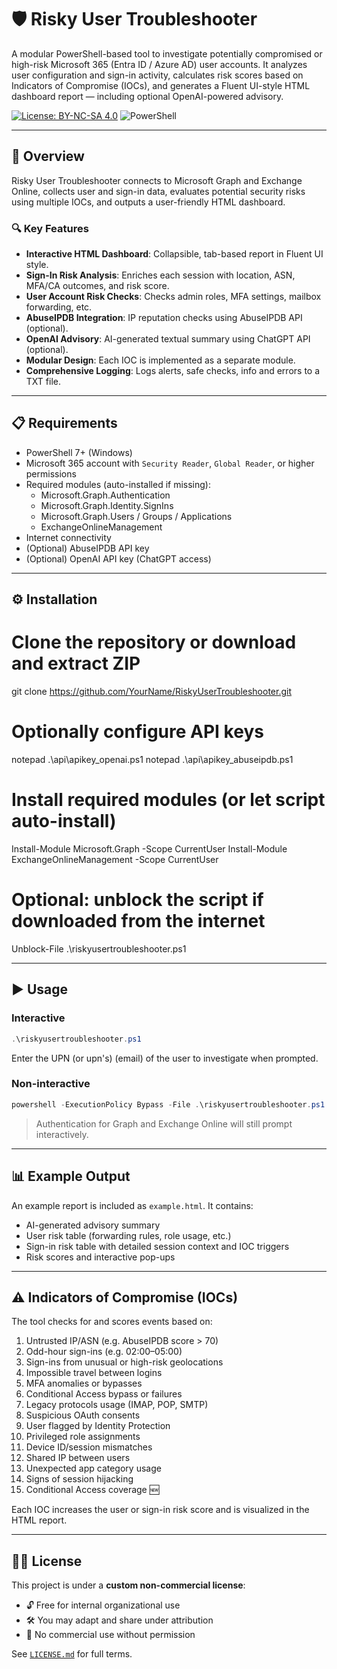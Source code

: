 # 🛡️ Risky User Troubleshooter

A modular PowerShell-based tool to investigate potentially compromised or high-risk Microsoft 365 (Entra ID / Azure AD) user accounts. It analyzes user configuration and sign-in activity, calculates risk scores based on Indicators of Compromise (IOCs), and generates a Fluent UI-style HTML dashboard report — including optional OpenAI-powered advisory.

[![License: BY-NC-SA 4.0](https://img.shields.io/badge/license-Custom%20Non--Commercial-yellow.svg)](LICENSE.md)
![PowerShell](https://img.shields.io/badge/PowerShell-7+-blue)

---

## 📖 Overview

Risky User Troubleshooter connects to Microsoft Graph and Exchange Online, collects user and sign-in data, evaluates potential security risks using multiple IOCs, and outputs a user-friendly HTML dashboard.

### 🔍 Key Features

- **Interactive HTML Dashboard**: Collapsible, tab-based report in Fluent UI style.
- **Sign-In Risk Analysis**: Enriches each session with location, ASN, MFA/CA outcomes, and risk score.
- **User Account Risk Checks**: Checks admin roles, MFA settings, mailbox forwarding, etc.
- **AbuseIPDB Integration**: IP reputation checks using AbuseIPDB API (optional).
- **OpenAI Advisory**: AI-generated textual summary using ChatGPT API (optional).
- **Modular Design**: Each IOC is implemented as a separate module.
- **Comprehensive Logging**: Logs alerts, safe checks, info and errors to a TXT file.

---

## 📋 Requirements

- PowerShell 7+ (Windows)
- Microsoft 365 account with `Security Reader`, `Global Reader`, or higher permissions
- Required modules (auto-installed if missing):
  - Microsoft.Graph.Authentication
  - Microsoft.Graph.Identity.SignIns
  - Microsoft.Graph.Users / Groups / Applications
  - ExchangeOnlineManagement
- Internet connectivity
- (Optional) AbuseIPDB API key
- (Optional) OpenAI API key (ChatGPT access)

---

## ⚙️ Installation

# Clone the repository or download and extract ZIP
git clone https://github.com/YourName/RiskyUserTroubleshooter.git

# Optionally configure API keys
notepad .\api\apikey_openai.ps1
notepad .\api\apikey_abuseipdb.ps1

# Install required modules (or let script auto-install)
Install-Module Microsoft.Graph -Scope CurrentUser
Install-Module ExchangeOnlineManagement -Scope CurrentUser

# Optional: unblock the script if downloaded from the internet
Unblock-File .\riskyusertroubleshooter.ps1


---

## ▶️ Usage

### Interactive

```ps1
.\riskyusertroubleshooter.ps1
```

Enter the UPN (or upn's) (email) of the user to investigate when prompted.

### Non-interactive

```ps1
powershell -ExecutionPolicy Bypass -File .\riskyusertroubleshooter.ps1 user@example.com
```

> Authentication for Graph and Exchange Online will still prompt interactively.

---

## 📊 Example Output

An example report is included as `example.html`. It contains:

- AI-generated advisory summary
- User risk table (forwarding rules, role usage, etc.)
- Sign-in risk table with detailed session context and IOC triggers
- Risk scores and interactive pop-ups

---

## ⚠️ Indicators of Compromise (IOCs)

The tool checks for and scores events based on:

1. Untrusted IP/ASN (e.g. AbuseIPDB score > 70)
2. Odd-hour sign-ins (e.g. 02:00–05:00)
3. Sign-ins from unusual or high-risk geolocations
4. Impossible travel between logins
5. MFA anomalies or bypasses
6. Conditional Access bypass or failures
7. Legacy protocols usage (IMAP, POP, SMTP)
8. Suspicious OAuth consents
9. User flagged by Identity Protection
10. Privileged role assignments
11. Device ID/session mismatches
12. Shared IP between users
13. Unexpected app category usage
14. Signs of session hijacking
15. Conditional Access coverage 🆕

Each IOC increases the user or sign-in risk score and is visualized in the HTML report.

---

## 🧑‍⚖️ License

This project is under a **custom non-commercial license**:

- 🔓 Free for internal organizational use
- 🛠️ You may adapt and share under attribution
- 🚫 No commercial use without permission

See [`LICENSE.md`](LICENSE.md) for full terms.

